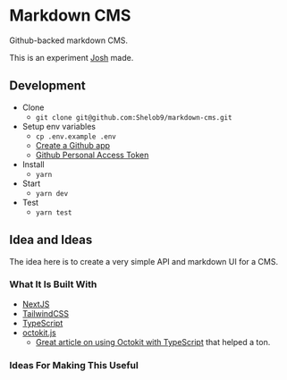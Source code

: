 # Markdown CMS

Github-backed markdown CMS.

This is an experiment [Josh](https://joshpress.net) made.

## Development

- Clone
  - `git clone git@github.com:Shelob9/markdown-cms.git`
- Setup env variables
  - `cp .env.example .env`
  - [Create a Github app](https://docs.github.com/en/free-pro-team@latest/developers/apps/creating-a-github-app)
  - [Github Personal Access Token](https://docs.github.com/en/free-pro-team@latest/github/authenticating-to-github/creating-a-personal-access-token)
- Install
  - `yarn`
- Start
  - `yarn dev`
- Test
  - `yarn test`

## Idea and Ideas

The idea here is to create a very simple API and markdown UI for a CMS.

### What It Is Built With

- [NextJS]()
- [TailwindCSS]()
- [TypeScript]()
- [octokit.js]()
  - [Great article on using Octokit with TypeScript](https://dev.to/lucis/how-to-push-files-programatically-to-a-repository-using-octokit-with-typescript-1nj0) that helped a ton.

### Ideas For Making This Useful
